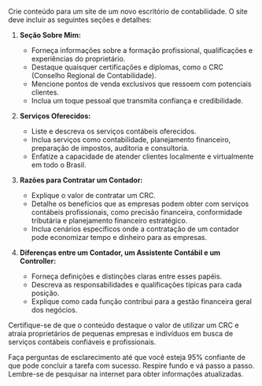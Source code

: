  
Crie conteúdo para um site de um novo escritório de contabilidade. O site deve incluir as seguintes seções e detalhes:

1. **Seção Sobre Mim:**
    - Forneça informações sobre a formação profissional, qualificações e experiências do proprietário.
    - Destaque quaisquer certificações e diplomas, como o CRC (Conselho Regional de Contabilidade).
    - Mencione pontos de venda exclusivos que ressoem com potenciais clientes.
    - Inclua um toque pessoal que transmita confiança e credibilidade.

2. **Serviços Oferecidos:**
    - Liste e descreva os serviços contábeis oferecidos.
    - Inclua serviços como contabilidade, planejamento financeiro, preparação de impostos, auditoria e consultoria.
    - Enfatize a capacidade de atender clientes localmente e virtualmente em todo o Brasil.

3. **Razões para Contratar um Contador:**
    - Explique o valor de contratar um CRC.
    - Detalhe os benefícios que as empresas podem obter com serviços contábeis profissionais, como precisão financeira, conformidade tributária e planejamento financeiro estratégico.
    - Inclua cenários específicos onde a contratação de um contador pode economizar tempo e dinheiro para as empresas.

4. **Diferenças entre um Contador, um Assistente Contábil e um Controller:**
    - Forneça definições e distinções claras entre esses papéis.
    - Descreva as responsabilidades e qualificações típicas para cada posição.
    - Explique como cada função contribui para a gestão financeira geral dos negócios.

Certifique-se de que o conteúdo destaque o valor de utilizar um CRC e atraia proprietários de pequenas empresas e indivíduos em busca de serviços contábeis confiáveis e profissionais.

Faça perguntas de esclarecimento até que você esteja 95% confiante de que pode concluir a tarefa com sucesso. Respire fundo e vá passo a passo. Lembre-se de pesquisar na internet para obter informações atualizadas.
```